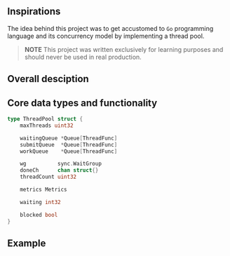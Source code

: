 ## Inspirations
The idea behind this project was to get accustomed to `Go` programming language and its concurrency model
by implementing a thread pool.

> **NOTE** This project was written exclusively for learning purposes and should never be used in real production. 

## Overall desciption

## Core data types and functionality

```go
type ThreadPool struct {
	maxThreads uint32

	waitingQueue *Queue[ThreadFunc]
	submitQueue  *Queue[ThreadFunc]
	workQueue    *Queue[ThreadFunc]

	wg          sync.WaitGroup
	doneCh      chan struct{}
	threadCount uint32

	metrics Metrics

	waiting int32

	blocked bool
}
```

## Example
